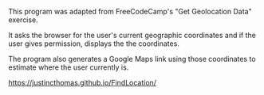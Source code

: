 

This program was adapted from FreeCodeCamp's "Get Geolocation Data" exercise.

It asks the browser for the user's current geographic coordinates and if the 
user gives permission, displays the the coordinates.

The program also generates a Google Maps link using those coordinates to 
estimate where the user currently is. 

https://justincthomas.github.io/FindLocation/
